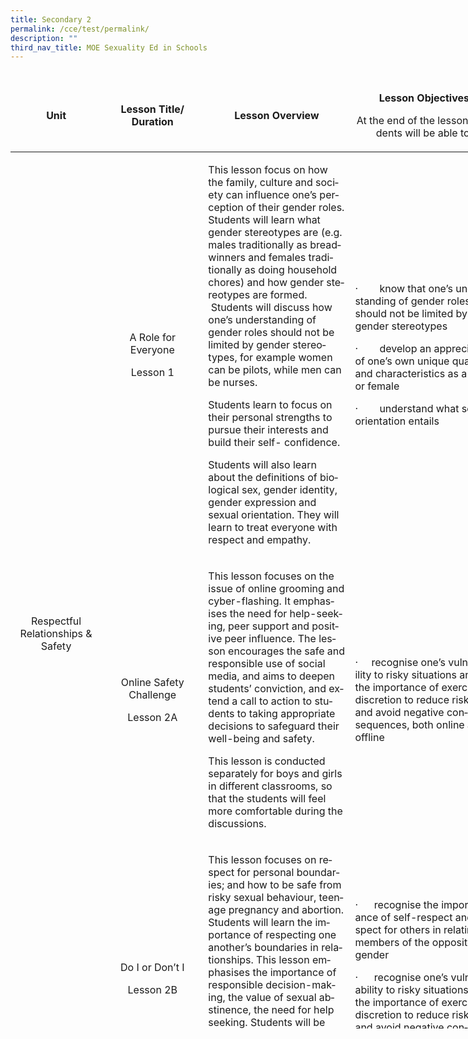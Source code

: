 ```yaml
---
title: Secondary 2
permalink: /cce/test/permalink/
description: ""
third_nav_title: MOE Sexuality Ed in Schools
---
```

<table style="width: 926px; height: 1517px;" width="1021" align="left" class="iveo_table ives_tab_simple3">
 <thead class="">
  <tr class="">
   <td style="width: 138px;" class="" width="142">
   <p align="center" class=""><b class=""><span class="" lang="EN-GB">Unit</span></b></p>
   </td>
   <td style="width: 158px;" class="" width="174">
   <p align="center" class=""><b class=""><span class="" lang="EN-GB">Lesson Title/ Duration</span></b></p>
   </td>
   <td style="width: 241px;" class="" width="270">
   <p align="center" class=""><b class=""><span class="" lang="EN-GB">Lesson Overview</span></b><b class=""><span class="" lang="EN-GB"></span></b></p>
   </td>
   <td style="width: 245px;" class="" width="274">
   <p align="center" class=""><b class=""><span class="" lang="EN-GB">Lesson
   Objectives<span class=""></span></span></b></p>
   <p align="center" class=""><span class="" lang="EN-GB">At the
   end of the lesson, students will be able to:<i class=""></i></span></p>
   </td>
   <td style="width: 143px;" class="" width="161">
   <p align="center" class=""><b class=""><span class="" lang="EN-GB">Time Period</span></b></p>
   <p align="center" class=""><b class=""><span class="" lang="EN-GB"></span></b></p>
   </td>
  </tr>
 </thead>
 <tbody class=""><tr class="">
  <td class="" rowspan="3" width="142">
  <p align="center" class=""><span class="" lang="EN-SG">Respectful Relationships &amp; Safety</span></p>
  </td>
  <td class="" width="174">
  <p align="center" class=""><span class="" lang="EN-GB">A Role for Everyone </span></p>
  <p align="center" class=""><span class="" lang="EN-GB">Lesson</span><span class="" lang="EN-GB">
  1</span></p>
  <p class=""><span class="" lang="EN-GB"></span></p>
  </td>
  <td class="" width="270">
  <p class=""><span class="" lang="EN-GB">This lesson focus on how the family, culture and
  society can influence one’s perception of their gender roles. Students will
  learn what gender stereotypes are (e.g. males traditionally as breadwinners
  and females traditionally as doing household chores) and how gender
  stereotypes are formed. </span><span class="" lang="EN-GB">&nbsp;</span><span class="" lang="EN-GB">Students will discuss how one’s understanding of
  gender roles should not be limited by gender stereotypes, for example women
  can be pilots, while men can be nurses.</span><span class="" lang="EN-GB"></span></p>
  <p class=""><span class="" lang="EN-GB"></span></p>
  <p class=""><span class="" lang="EN-GB">Students learn to focus on their personal strengths
  to pursue their interests and build their self- confidence. </span><span class="" lang="EN-GB"></span></p>
  <p class=""><span class="" lang="EN-GB"></span></p>
  <p class=""><span class="" lang="EN-GB">Students will also learn about the definitions of
  biological sex, gender identity, gender expression and sexual orientation.
  They will learn to treat everyone with respect and empathy.</span><span class="" lang="EN-SG"></span></p>
  <p class=""><span class="" lang="EN-GB"></span></p>
  </td>
  <td class="" width="274">
  <p class=""><span class="" lang="EN-GB">·<span class="">&nbsp;&nbsp;&nbsp;&nbsp;&nbsp;&nbsp;&nbsp;
  </span></span><span class="" lang="EN-GB">know that one’s understanding of gender roles
  should not be limited by gender stereotypes</span></p>
  <p class=""><span class="" lang="EN-GB">·<span class="">&nbsp;&nbsp;&nbsp;&nbsp;&nbsp;&nbsp;&nbsp;
  </span></span><span class="" lang="EN-GB">develop an appreciation of one’s own unique
  qualities and characteristics as a male or female</span></p>
  <p class=""><span class="" lang="EN-GB">·<span class="">&nbsp;&nbsp;&nbsp;&nbsp;&nbsp;&nbsp;&nbsp;
  </span></span><span class="" lang="EN-GB">understand</span><span class="" lang="EN-GB"> what sexual orientation entails</span></p>
  </td>
  <td class="" width="161">
  <p align="center" class=""><span class="" lang="EN-GB">Term 3</span><span class="" lang="EN-GB"></span></p>
  </td>
 </tr>
 <tr class="">
  <td class="" width="174">
  <p align="center" class=""><span class="" lang="EN-GB">Online Safety Challenge </span></p>
  <p align="center" class=""><span class="" lang="EN-GB">Lesson</span><span class="" lang="EN-GB">
  2A</span></p>
  <p align="center" class=""><span class="" lang="EN-GB"></span></p>
  </td>
  <td class="" width="270">
  <p class=""><span class="" lang="EN-GB">This lesson focuses on the issue of online grooming
  and cyber-flashing. It emphasises the need for help-seeking, peer support and
  positive peer influence. The lesson encourages the safe and responsible use
  of social media, and aims to deepen students’ conviction, and extend a call
  to action to students to taking appropriate decisions to safeguard their
  well-being and safety. </span><span class="" lang="EN-GB"></span></p>
  <p class=""><span class="" lang="EN-GB"></span></p>
  <p class=""><span class="" lang="EN-GB">This lesson is conducted separately for boys and
  girls in different classrooms, so that the students will feel more
  comfortable during the discussions.</span><span class="" lang="EN-GB"></span></p>
  <p class=""><span class="" lang="EN-GB"></span></p>
  </td>
  <td class="" width="274">
  <p class=""><span class="" lang="EN-GB">·<span class="">&nbsp;&nbsp;&nbsp;&nbsp; </span></span><span class="" lang="EN-GB">recognise one’s vulnerability to risky
  situations and the importance of exercising discretion to reduce risks and
  avoid negative consequences, both online and offline</span></p>
  </td>
  <td class="" width="161">
  <p align="center" class=""><span class="" lang="EN-GB">Term
  3</span><span class="" lang="EN-GB"></span></p>
  </td>
 </tr>
 <tr class="">
  <td class="" width="174">
  <p align="center" class=""><span class="" lang="EN-GB">Do I or Don’t I
  </span></p>
  <p align="center" class=""><span class="" lang="EN-GB">Lesson</span><span class="" lang="EN-GB"> 2B</span></p>
  <p align="center" class=""><span class="" lang="EN-GB"></span></p>
  </td>
  <td class="" width="270">
  <p class=""><span class="" lang="EN-GB">This lesson focuses on respect for personal
  boundaries; and how to be safe from risky sexual behaviour, teenage pregnancy
  and abortion. Students will learn the importance of respecting one another’s
  boundaries in relationships. This lesson emphasises the importance of
  responsible decision-making, the value of sexual abstinence, the need for
  help seeking. Students will be aware of Singapore laws protecting minors,
  such as the legal consequences of having sex with a minor, abortion and the
  abandonment of babies.&nbsp; </span><span class="" lang="EN-SG"></span></p>
  <p class=""><span class="" lang="EN-GB"></span></p>
  </td>
  <td class="" width="274">
  <p class=""><span class="" lang="EN-GB">·<span class="">&nbsp;&nbsp;&nbsp;&nbsp;&nbsp; </span></span><span class="" lang="EN-GB">recognise the importance of self-respect
  and respect for others in relating to members of the opposite gender </span></p>
  <p class=""><span class="" lang="EN-GB">·<span class="">&nbsp;&nbsp;&nbsp;&nbsp;&nbsp; </span></span><span class="" lang="EN-GB">recognise one’s vulnerability to risky
  situations and the importance of exercising discretion to reduce risks and
  avoid negative consequences, both offline and online</span><span class="" lang="EN-GB"></span></p>
  </td>
  <td class="" width="161">
  <p align="center" class=""><span class="" lang="EN-GB">Term 4</span><span class="" lang="EN-GB"></span></p>
  </td>
 </tr>
</tbody></table>